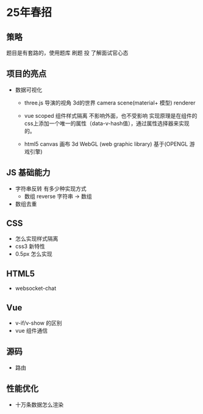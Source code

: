 # 25年春招

## 策略

题目是有套路的，使用题库
刷题 投 了解面试官心态

## 项目的亮点
- 数据可视化
  - three.js 
  导演的视角 3d的世界
  camera scene(material+ 模型) renderer 
  - vue scoped 组件样式隔离 不影响外面，也不受影响
    实现原理是在组件的css上添加一个唯一的属性（data-v-hash值），通过属性选择器来实现的。

  - html5 canvas 画布
    3d WebGL (web graphic library) 基于(OPENGL 游戏引擎)


## JS 基础能力

- 字符串反转 有多少种实现方式
  - 数组 reverse
    字符串 -> 数组
- 数组去重

## CSS
- 怎么实现样式隔离
- css3 新特性
- 0.5px 怎么实现
## HTML5
- websocket-chat

## Vue
- v-if/v-show 的区别
- vue 组件通信

## 源码
- 路由

## 性能优化
- 十万条数据怎么渲染